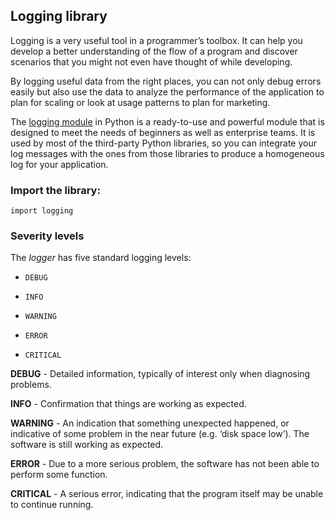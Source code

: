 ## Logging library

Logging is a very useful tool in a programmer’s toolbox. It can help you develop a better understanding of the flow of a program and discover scenarios that you might not even have thought of while developing.

By logging useful data from the right places, you can not only debug errors easily but also use the data to analyze the performance of the application to plan for scaling or look at usage patterns to plan for marketing.

The [logging module](https://docs.python.org/3/library/logging.html) in Python is a ready-to-use and powerful module that is designed to meet the needs of beginners as well as enterprise teams. It is used by most of the third-party Python libraries, so you can integrate your log messages with the ones from those libraries to produce a homogeneous log for your application.

### Import the library:
`import logging`

### Severity levels
The _logger_ has five standard logging levels:

*     DEBUG
*     INFO
*     WARNING
*     ERROR
*     CRITICAL

**DEBUG** -  Detailed information, typically of interest only when diagnosing problems.

**INFO** -  Confirmation that things are working as expected.

**WARNING** -  An indication that something unexpected happened, or indicative of some problem in the near future (e.g. ‘disk space low’). The software is still working as expected.

**ERROR** -  Due to a more serious problem, the software has not been able to perform some function.

**CRITICAL** -  A serious error, indicating that the program itself may be unable to continue running.
 

